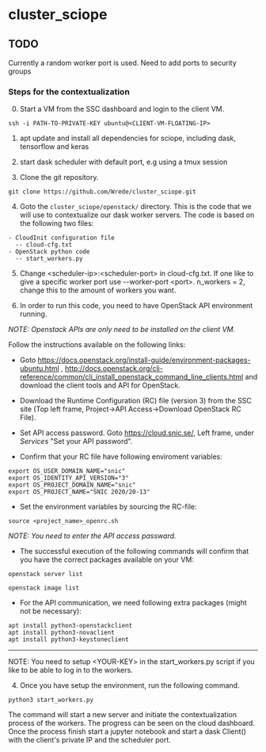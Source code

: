 # cluster_sciope

## TODO
Currently a random worker port is used. Need to add ports to security groups 


### Steps for the contextualization

0. Start a VM from the SSC dashboard and login to the client VM.

```console 
ssh -i PATH-TO-PRIVATE-KEY ubuntu@<CLIENT-VM-FLOATING-IP>
```
1. apt update and install all dependencies for sciope, including dask, tensorflow and keras

2. start dask scheduler with default port, e.g using a tmux session


3. Clone the git repository.

```console
git clone https://github.com/Wrede/cluster_sciope.git
```

4. Goto the `cluster_sciope/openstack/` directory. This is the code that we will use to contextualize our dask worker servers. The code is based on the following two files:

```console
- CloudInit configuration file  
  -- cloud-cfg.txt
- OpenStack python code
  -- start_workers.py
```
5. Change \<scheduler-ip\>:\<scheduler-port\> in cloud-cfg.txt. If one like to give a specific worker port use --worker-port \<port\>. n_workers = 2, change this to the amount of workers you want.


6. In order to run this code, you need to have OpenStack API environment running. 

_NOTE: Openstack APIs are only need to be installed on the client VM._ 

Follow the instructions available on the following links: 

- Goto https://docs.openstack.org/install-guide/environment-packages-ubuntu.html , http://docs.openstack.org/cli-reference/common/cli_install_openstack_command_line_clients.html and download the client tools and API for OpenStack.

- Download the Runtime Configuration (RC) file (version 3) from the SSC site (Top left frame, Project->API Access->Download OpenStack RC File).

- Set API access password. Goto https://cloud.snic.se/, Left frame, under _Services_ "Set your API password".  

- Confirm that your RC file have following enviroment variables:

```console
export OS_USER_DOMAIN_NAME="snic"
export OS_IDENTITY_API_VERSION="3"
export OS_PROJECT_DOMAIN_NAME="snic"
export OS_PROJECT_NAME="SNIC 2020/20-13"
```

- Set the environment variables by sourcing the RC-file:

```console 
source <project_name>_openrc.sh
```
_NOTE: You need to enter the API access passward._

- The successful execution of the following commands will confirm that you have the correct packages available on your VM:

```console
openstack server list
```

```console
openstack image list
```

- For the API communication, we need following extra packages (might not be necessary):

```console
apt install python3-openstackclient
apt install python3-novaclient
apt install python3-keystoneclient
```

------------------

NOTE: You need to setup \<YOUR-KEY\> in the start_workers.py script if you like to be able to log in to the workers.

4. Once you have setup the environment, run the following command. 

```console 
python3 start_workers.py
```

The command will start a new server and initiate the contextualization process of the workers. The progress can be seen on the cloud dashboard. Once the process finish start a jupyter notebook and start a dask Client() with the client's private IP and the scheduler port.

